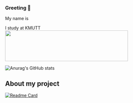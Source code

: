 ### Greeting 👋

My name is <br>

I study at KMUTT <br>
<img width="400" height="100" src=https://user-images.githubusercontent.com/84081850/139027747-7ec5a508-d5b0-4d0d-baf0-ade99302996b.png>

![Anurag's GitHub stats](https://github-readme-stats.vercel.app/api?username=NervOUs11&show_icons=true&theme=maroongold)<br>

<h2>About my project</h2>

[![Readme Card](https://github-readme-stats.vercel.app/api/pin/?username=NervOUs11&repo=Predict_CocaCola_Stock&theme=maroongold)](https://github.com/NervOUs11/Predict_CocaCola_Stock)
